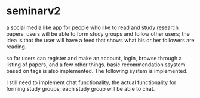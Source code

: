 # seminarv2
a social media like app for people who like to read and study research papers. users will be able to form study groups
and follow other users; the idea is that the user will have a feed that shows what his or her followers are reading.

so far users can register and make an account, login, browse through a listing of papers, and a few other things.
basic recommendation ssystem based on tags is also implemented. The following system is implemented.

I still need to implement chat functionality, the actual functionality for forming study groups; each study group will be able to chat.
